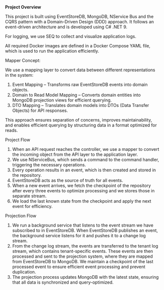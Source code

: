 **Project Overview**

This project is built using EventStoreDB, MongoDB, NService Bus and the CQRS pattern with a Domain-Driven Design (DDD) approach. It follows an event-driven architecture and is developed using C# .NET 9.

For logging, we use SEQ to collect and visualize application logs.

All required Docker images are defined in a Docker Compose YAML file, which is used to run the application efficiently.

Mapper Concept:

We use a mapping layer to convert data between different representations in the system:
1.	Event Mapping – Transforms raw EventStoreDB events into domain objects.
2.	Domain to Read Model Mapping – Converts domain entities into MongoDB projection views for efficient querying.
3.	DTO Mapping – Translates domain models into DTOs (Data Transfer Objects) for API responses.

This approach ensures separation of concerns, improves maintainability, and enables efficient querying by structuring data in a format optimized for reads.

Project Flow
1.	When an API request reaches the controller, we use a mapper to convert the incoming object from the API layer to the application layer.
2.	We use NServiceBus, which sends a command to the command handler, triggering the necessary operations.
3.	Every operation results in an event, which is then created and stored in the repository.
4.	EventStoreDB acts as the source of truth for all events.
5.	When a new event arrives, we fetch the checkpoint of the repository after every three events to optimize processing and we stores those in separate stream.
6.	We load the last known state from the checkpoint and apply the next event for efficiency.


Projection Flow
1.	We run a background service that listens to the event stream we have subscribed to in EventStoreDB.
	When EventStoreDB publishes an event, the background service listens for it and pushes it to a change log stream.
2.	From the change log stream, the events are transferred to the tenant log stream, which contains tenant-specific events.
	These events are then processed and sent to the projection system, where they are mapped from EventStoreDB to MongoDB.
	We maintain a checkpoint of the last processed event to ensure efficient event processing and prevent duplication.
3.	The projection process updates MongoDB with the latest state, ensuring that all data is synchronized and query-optimized.